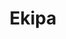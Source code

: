 ---
title : "Ekipa"

team_lead_name: "Nejc Trampuž"
team_lead_image: "images/backgrounds/portrait.jpg"
team_lead_role: "Art Director"
team_lead_description: "Lorem ipsum dolor sit amet, consectetur adipisicing elit. Dolores ad, omnis totam iusto quia? Excepturi itaque quaerat, quia unde delectus rem error dignissimos in iusto."

team_core:
# slider item loop
- name : "Micheal Clark"
  image : "images/clients/client1.jpg"
  role : "CEO, RANDOM COMPANY"
  description : "Lorem ipsum dolor sit amet, consectetur adipisicing elit. Dolores ad, omnis totam iusto quia? Excepturi itaque quaerat, quia unde delectus rem error dignissimos in iusto."
            
# slider item loop
- name : "Peter Parker"
  image : "images/clients/client2.jpg"
  role : "CEO, RANDOM COMPANY"
  description : "Lorem ipsum dolor sit amet, consectetur adipisicing elit. Dolores ad, omnis totam iusto quia? Excepturi itaque quaerat, quia unde delectus rem error dignissimos in iusto."
            
# slider item loop
- name : "Jessica Jones"
  image : "images/clients/client3.jpg"
  role : "CEO, RANDOM COMPANY"
  description : "Lorem ipsum dolor sit amet, consectetur adipisicing elit. Dolores ad, omnis totam iusto quia? Excepturi itaque quaerat, quia unde delectus rem error dignissimos in iusto."

# custom style
custom_class: "" 
custom_attributes: "" 
custom_css: ""
---